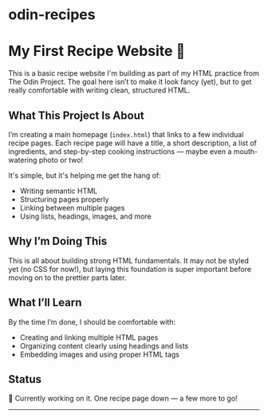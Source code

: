# odin-recipes
# My First Recipe Website 🍲

This is a basic recipe website I'm building as part of my HTML practice from The Odin Project. The goal here isn’t to make it look fancy (yet), but to get really comfortable with writing clean, structured HTML.

## What This Project Is About

I’m creating a main homepage (`index.html`) that links to a few individual recipe pages. Each recipe page will have a title, a short description, a list of ingredients, and step-by-step cooking instructions — maybe even a mouth-watering photo or two!

It's simple, but it's helping me get the hang of:
- Writing semantic HTML
- Structuring pages properly
- Linking between multiple pages
- Using lists, headings, images, and more

## Why I’m Doing This

This is all about building strong HTML fundamentals. It may not be styled yet (no CSS for now!), but laying this foundation is super important before moving on to the prettier parts later.

## What I’ll Learn

By the time I’m done, I should be comfortable with:
- Creating and linking multiple HTML pages
- Organizing content clearly using headings and lists
- Embedding images and using proper HTML tags

## Status

🚧 Currently working on it. One recipe page down — a few more to go!

---

